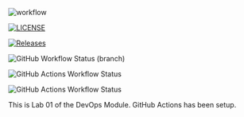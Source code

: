 ![workflow](https://github.com/ikindadoesstuff/DevOps/actions/workflows/main.yml/badge.svg)

[![LICENSE](https://img.shields.io/github/license/ikindadoesstuff/devops.svg?style=flat-square)](https://github.com/ikindadoesstuff/devops/blob/master/LICENSE)

[![Releases](https://img.shields.io/github/release/ikindadoesstuff/devops/all.svg?style=flat-square)](https://github.com/ikindadoesstuff/devops/releases)

![GitHub Workflow Status (branch)](https://img.shields.io/github/workflow/status/ikindadoesstuff/devops/A%20workflow%20for%20my%20Hello%20World%20App/develop?style=flat-square)

![GitHub Actions Workflow Status](https://img.shields.io/github/actions/workflow/status/ikindadoesstuff/devops/A%20workflow%20for%20my%20Hello%20World%20App?branch=develop)

![GitHub Actions Workflow Status](https://img.shields.io/github/actions/workflow/status/ikindadoesstuff/devops/A%20workflow%20for%20my%20Hello%20World%20App)


This is Lab 01 of the DevOps Module.
GitHub Actions has been setup.
